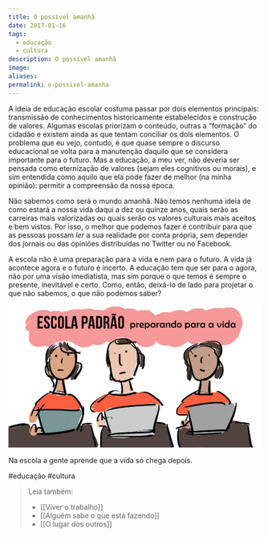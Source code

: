 ```yaml
---
title: O possível amanhã
date: 2017-01-16
tags:
  - educação
  - cultura
description: O possível amanhã
image: 
aliases:
permalink: o-possivel-amanha
---
```

A ideia de educação escolar costuma passar por dois elementos principais: transmissão de conhecimentos historicamente estabelecidos e construção de valores. Algumas escolas priorizam o conteúdo, outras a “formação” do cidadão e existem ainda as que tentam conciliar os dois elementos. O problema que eu vejo, contudo, é que quase sempre o discurso educacional se volta para a manutenção daquilo que se considera importante para o futuro. Mas a educação, a meu ver, não deveria ser pensada como eternização de valores (sejam eles cognitivos ou morais), e sim entendida como aquilo que ela pode fazer de melhor (na minha opinião): permitir a compreensão da nossa época.

Não sabemos como será o mundo amanhã. Não temos nenhuma ideia de como estará a nossa vida daqui a dez ou quinze anos, quais serão as carreiras mais valorizadas ou quais serão os valores culturais mais aceitos e bem vistos. Por isso, o melhor que podemos fazer é contribuir para que as pessoas possam _ler_ a sua realidade por conta própria, sem depender dos jornais ou das opiniões distribuídas no Twitter ou no Facebook.

A escola não é uma preparação para a vida e nem para o futuro. A vida já acontece agora e o futuro é incerto. A educação tem que ser para o agora, não por uma visão imediatista, mas sim porque o que temos é sempre o presente, inevitável e certo. Como, então, deixá-lo de lado para projetar o que não sabemos, o que não podemos saber?

<img src="/assets/img/o-possível amanhã-medium.png">

Na escola a gente aprende que a vida só chega depois.


#educação #cultura

> Leia também:
> - [[Viver o trabalho]]
> - [[Alguém sabe o que está fazendo]]
> - [[O lugar dos outros]]